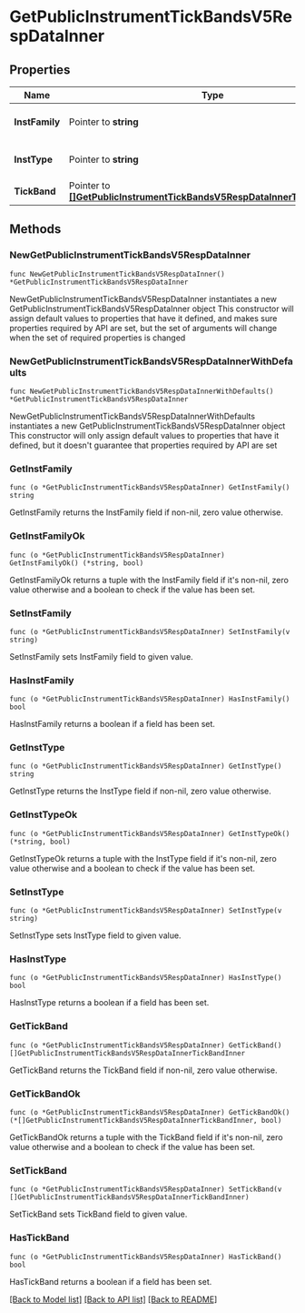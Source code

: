 # GetPublicInstrumentTickBandsV5RespDataInner

## Properties

Name | Type | Description | Notes
------------ | ------------- | ------------- | -------------
**InstFamily** | Pointer to **string** | Instrument family | [optional] [default to ""]
**InstType** | Pointer to **string** | Instrument type | [optional] [default to ""]
**TickBand** | Pointer to [**[]GetPublicInstrumentTickBandsV5RespDataInnerTickBandInner**](GetPublicInstrumentTickBandsV5RespDataInnerTickBandInner.md) | Tick size band | [optional] 

## Methods

### NewGetPublicInstrumentTickBandsV5RespDataInner

`func NewGetPublicInstrumentTickBandsV5RespDataInner() *GetPublicInstrumentTickBandsV5RespDataInner`

NewGetPublicInstrumentTickBandsV5RespDataInner instantiates a new GetPublicInstrumentTickBandsV5RespDataInner object
This constructor will assign default values to properties that have it defined,
and makes sure properties required by API are set, but the set of arguments
will change when the set of required properties is changed

### NewGetPublicInstrumentTickBandsV5RespDataInnerWithDefaults

`func NewGetPublicInstrumentTickBandsV5RespDataInnerWithDefaults() *GetPublicInstrumentTickBandsV5RespDataInner`

NewGetPublicInstrumentTickBandsV5RespDataInnerWithDefaults instantiates a new GetPublicInstrumentTickBandsV5RespDataInner object
This constructor will only assign default values to properties that have it defined,
but it doesn't guarantee that properties required by API are set

### GetInstFamily

`func (o *GetPublicInstrumentTickBandsV5RespDataInner) GetInstFamily() string`

GetInstFamily returns the InstFamily field if non-nil, zero value otherwise.

### GetInstFamilyOk

`func (o *GetPublicInstrumentTickBandsV5RespDataInner) GetInstFamilyOk() (*string, bool)`

GetInstFamilyOk returns a tuple with the InstFamily field if it's non-nil, zero value otherwise
and a boolean to check if the value has been set.

### SetInstFamily

`func (o *GetPublicInstrumentTickBandsV5RespDataInner) SetInstFamily(v string)`

SetInstFamily sets InstFamily field to given value.

### HasInstFamily

`func (o *GetPublicInstrumentTickBandsV5RespDataInner) HasInstFamily() bool`

HasInstFamily returns a boolean if a field has been set.

### GetInstType

`func (o *GetPublicInstrumentTickBandsV5RespDataInner) GetInstType() string`

GetInstType returns the InstType field if non-nil, zero value otherwise.

### GetInstTypeOk

`func (o *GetPublicInstrumentTickBandsV5RespDataInner) GetInstTypeOk() (*string, bool)`

GetInstTypeOk returns a tuple with the InstType field if it's non-nil, zero value otherwise
and a boolean to check if the value has been set.

### SetInstType

`func (o *GetPublicInstrumentTickBandsV5RespDataInner) SetInstType(v string)`

SetInstType sets InstType field to given value.

### HasInstType

`func (o *GetPublicInstrumentTickBandsV5RespDataInner) HasInstType() bool`

HasInstType returns a boolean if a field has been set.

### GetTickBand

`func (o *GetPublicInstrumentTickBandsV5RespDataInner) GetTickBand() []GetPublicInstrumentTickBandsV5RespDataInnerTickBandInner`

GetTickBand returns the TickBand field if non-nil, zero value otherwise.

### GetTickBandOk

`func (o *GetPublicInstrumentTickBandsV5RespDataInner) GetTickBandOk() (*[]GetPublicInstrumentTickBandsV5RespDataInnerTickBandInner, bool)`

GetTickBandOk returns a tuple with the TickBand field if it's non-nil, zero value otherwise
and a boolean to check if the value has been set.

### SetTickBand

`func (o *GetPublicInstrumentTickBandsV5RespDataInner) SetTickBand(v []GetPublicInstrumentTickBandsV5RespDataInnerTickBandInner)`

SetTickBand sets TickBand field to given value.

### HasTickBand

`func (o *GetPublicInstrumentTickBandsV5RespDataInner) HasTickBand() bool`

HasTickBand returns a boolean if a field has been set.


[[Back to Model list]](../README.md#documentation-for-models) [[Back to API list]](../README.md#documentation-for-api-endpoints) [[Back to README]](../README.md)


